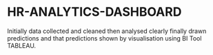 # HR-ANALYTICS-DASHBOARD
Initially data collected and cleaned then analysed clearly finally drawn predictions and that predictions shown by visualisation using BI Tool TABLEAU.
